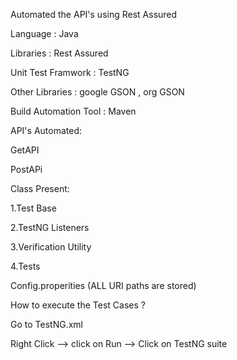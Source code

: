 Automated the API's using Rest Assured

Language : Java

Libraries : Rest Assured

Unit Test Framwork : TestNG

Other Libraries : google GSON , org GSON

Build Automation Tool : Maven

API's Automated:

GetAPI

PostAPi

Class Present:

 1.Test Base
 
 2.TestNG Listeners
 
 3.Verification Utility
 
 4.Tests
 
Config.properities (ALL URI paths are stored)


How to execute the Test Cases ?

Go to TestNG.xml

Right Click --> click on Run --> Click on TestNG suite
